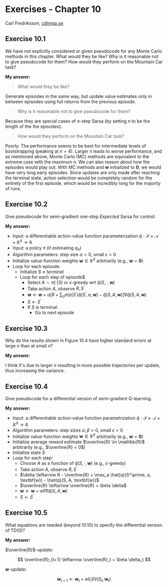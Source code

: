 # Exercises - Chapter 10

Carl Fredriksson, c@msp.se

## Exercise 10.1

We have not explicitly considered or given pseudocode for any Monte Carlo methods in this chapter. What would they be like? Why is it reasonable not to give pseudocode for them? How would they perform on the Mountain Car task?

**My answer:**

> What would they be like?

Generate episodes in the same way, but update value estimates only in between episodes using full returns from the previous episode.

> Why is it reasonable not to give pseudocode for them?

Because they are special cases of $n$-step Sarsa (by setting $n$ to be the length of the the episodes).

> How would they perform on the Mountain Car task?

Poorly. The performance seems to be best for intermediate levels of bootstrapping (peaking at $n=4$). Larger $n$ leads to worse performance, and as mentioned above, Monte Carlo (MC) methods are equivalent to the extreme case with the maximum $n$. We can also reason about how the episodes would play out. With MC methods and $\textbf{w}$ initialized to $\textbf{0}$, we would have very long early episodes. Since updates are only made after reaching the terminal state, action selection would be completely random for the entirety of the first episode, which would be incredibly long for the majority of runs.

## Exercise 10.2

Give pseudocode for semi-gradient one-step *Expected* Sarsa for control.

**My answer:**

* Input: a differentiable action-value function parameterization $\hat{q}:\mathcal{S} \times \mathcal{A} \times \mathbb{R}^d \rightarrow \mathbb{R}$
* Input: a policy $\pi$ (if estimating $q_\pi$)
* Algorithm parameters: step size $\alpha > 0$, small $\epsilon > 0$
* Initialize value-function weights $\textbf{w} \in \mathbb{R}^d$ arbitrarily (e.g., $\textbf{w} = \textbf{0}$)
* Loop for each episode:
  * Initialize $S \not ={terminal}$
  * Loop for each step of episode$
    * Select $A \sim \pi(\cdot|S)$ or $\epsilon$-greedy wrt $\hat{q}(S,\cdot,\textbf{w})$
    * Take action $A$, observe $R, S^\prime$
    * $\textbf{w} \leftarrow \textbf{w} + \alpha \big[R + \sum_a \pi(a|S^\prime) \hat{q}(S^\prime,a,\textbf{w}) - \hat{q}(S,A,\textbf{w})\big] \nabla \hat{q}(S,A,\textbf{w})$
    * $S \leftarrow S^\prime$
    * If $S$ is terminal:
      * Go to next episode

## Exercise 10.3

Why do the results shown in Figure 10.4 have higher standard errors at large $n$ than at small $n$?

**My answer:**

I think it's due to larger $n$ resulting in more possible trajectories per update, thus increasing the variance.

## Exercise 10.4

Give pseudocode for a differential version of semi-gradient Q-learning.

**My answer:**

* Input: a differentiable action-value function parametrization $\hat{q}:\mathcal{S} \times \mathcal{A} \times \mathbb{R}^d \rightarrow \mathbb{R}$
* Algorithm parameters: step sizes $\alpha,\beta > 0$, small $\epsilon > 0$
* Initialize value-function weights $\textbf{w} \in \mathbb{R}^d$ arbitrarily (e.g., $\textbf{w} = \textbf{0}$)
* Initialize average reward estimate $\overline{R} \in \mathbb{R}$ arbitrarily (e.g., $\overline{R} = 0$)
* Initialize state $S$
* Loop for each step:
  * Choose $A$ as a function of $\hat{q}(S,\cdot,\textbf{w})$ (e.g., $\epsilon$-greedy)
  * Take action $A$, observe $R,S^\prime$
  * $\delta \leftarrow R - \overline{R} + \max_a \hat{q}(S^\prime, a, \textbf{w}) - \hat{q}(S, A, \textbf{w})$
  * $\overline{R} \leftarrow \overline{R} + \beta \delta$
  * $\textbf{w} \leftarrow \textbf{w} + \alpha \delta \nabla \hat{q}(S,A,\textbf{w})$
  * $S \leftarrow S^\prime$

## Exercise 10.5

What equations are needed (beyond 10.10) to specify the differential version of TD(0)?

**My answer:**

$\overline{R}$-update:

$$
\overline{R}_{t+1} \leftarrow \overline{R}_t + \beta \delta_t
$$

$\textbf{w}$-update:

$$
\textbf{w}_{t+1} \leftarrow \textbf{w}_t + \alpha \delta_t \nabla \hat{v}(S_t,\textbf{w}_t)
$$
